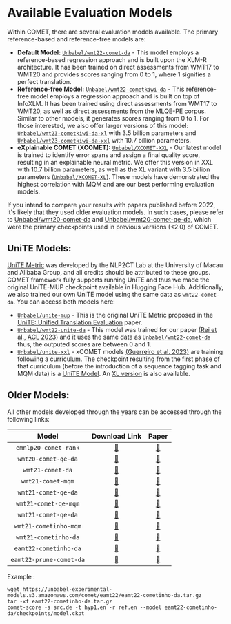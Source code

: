 # Available Evaluation Models

Within COMET, there are several evaluation models available. The primary reference-based and reference-free models are:

- **Default Model:** [`Unbabel/wmt22-comet-da`](https://huggingface.co/Unbabel/wmt22-comet-da) - This model employs a reference-based regression approach and is built upon the XLM-R architecture. It has been trained on direct assessments from WMT17 to WMT20 and provides scores ranging from 0 to 1, where 1 signifies a perfect translation.
- **Reference-free Model:** [`Unbabel/wmt22-cometkiwi-da`](https://huggingface.co/Unbabel/wmt23-cometkiwi-da) - This reference-free model employs a regression approach and is built on top of InfoXLM. It has been trained using direct assessments from WMT17 to WMT20, as well as direct assessments from the MLQE-PE corpus. Similar to other models, it generates scores ranging from 0 to 1. For those interested, we also offer larger versions of this model: [`Unbabel/wmt23-cometkiwi-da-xl`](https://huggingface.co/Unbabel/wmt23-cometkiwi-da-xl) with 3.5 billion parameters and [`Unbabel/wmt23-cometkiwi-da-xxl`](https://huggingface.co/Unbabel/wmt23-cometkiwi-da-xxl) with 10.7 billion parameters.
- **eXplainable COMET (XCOMET):** [`Unbabel/XCOMET-XXL`](https://huggingface.co/Unbabel/XCOMET-XXL) - Our latest model is trained to identify error spans and assign a final quality score, resulting in an explainable neural metric. We offer this version in XXL with 10.7 billion parameters, as well as the XL variant with 3.5 billion parameters ([`Unbabel/XCOMET-XL`](https://huggingface.co/Unbabel/XCOMET-XL)). These models have demonstrated the highest correlation with MQM and are our best performing evaluation models.

If you intend to compare your results with papers published before 2022, it's likely that they used older evaluation models. In such cases, please refer to [Unbabel/wmt20-comet-da](https://huggingface.co/Unbabel/wmt20-comet-da) and [Unbabel/wmt20-comet-qe-da](https://huggingface.co/Unbabel/wmt20-comet-qe-da), which were the primary checkpoints used in previous versions (<2.0) of COMET.

## UniTE Models:

[UniTE Metric](https://aclanthology.org/2022.acl-long.558/) was developed by the NLP2CT Lab at the University of Macau and Alibaba Group, and all credits should be attributed to these groups. COMET framework fully supports running UniTE and thus we made the original UniTE-MUP checkpoint available in Hugging Face Hub. Additionally, we also trained our own UniTE model using the same data as `wmt22-comet-da`. You can access both models here:

- [`Unbabel/unite-mup`](https://huggingface.co/Unbabel/unite-mup) - This is the original UniTE Metric proposed in the [UniTE: Unified Translation Evaluation](https://aclanthology.org/2022.acl-long.558/) paper.
- [`Unbabel/wmt22-unite-da`](https://huggingface.co/Unbabel/wmt22-unite-da) - This model was trained for our paper [(Rei et al., ACL 2023)](https://aclanthology.org/2023.acl-short.94/) and it uses the same data as [`Unbabel/wmt22-comet-da`](https://huggingface.co/Unbabel/wmt22-comet-da) thus, the outputed scores are between 0 and 1.
- [`Unbabel/unite-xxl`](https://huggingface.co/Unbabel/unite-xxl) - xCOMET models [(Guerreiro et al. 2023)](https://arxiv.org/pdf/2310.10482.pdf) are training following a curriculum. The checkpoint resulting from the first phase of that curriculum (before the introduction of a sequence tagging task and MQM data) is a [UniTE Model](https://aclanthology.org/2022.acl-long.558/). An [XL version](https://huggingface.co/Unbabel/unite-xl) is also available.


## Older Models:

All other models developed through the years can be accessed through the following links:

| Model | Download Link | Paper | 
| :---: | :-----------: | :---: |
| `emnlp20-comet-rank` | [🔗](https://unbabel-experimental-models.s3.amazonaws.com/comet/wmt20/emnlp20-comet-rank.tar.gz) | [🔗](https://aclanthology.org/2020.emnlp-main.213/) |
| `wmt20-comet-qe-da` | [🔗](https://unbabel-experimental-models.s3.amazonaws.com/comet/wmt20/wmt20-comet-qe-da.tar.gz) | [🔗](https://aclanthology.org/2020.wmt-1.101/) |
| `wmt21-comet-da` | [🔗](https://unbabel-experimental-models.s3.amazonaws.com/comet/wmt21/wmt21-comet-da.tar.gz) | [🔗](https://aclanthology.org/2021.wmt-1.111/) |
| `wmt21-comet-mqm` | [🔗](https://unbabel-experimental-models.s3.amazonaws.com/comet/wmt21/wmt21-comet-mqm.tar.gz) | [🔗](https://aclanthology.org/2021.wmt-1.111/) |
| `wmt21-comet-qe-da` | [🔗](https://unbabel-experimental-models.s3.amazonaws.com/comet/wmt21/wmt21-comet-qe-da.tar.gz) | [🔗](https://aclanthology.org/2021.wmt-1.111/) |
| `wmt21-comet-qe-mqm` | [🔗](https://unbabel-experimental-models.s3.amazonaws.com/comet/wmt21/wmt21-comet-qe-mqm.tar.gz) | [🔗](https://aclanthology.org/2021.wmt-1.111/) |
| `wmt21-comet-qe-da` | [🔗](https://unbabel-experimental-models.s3.amazonaws.com/comet/wmt21/wmt21-comet-qe-da.tar.gz) | [🔗](https://aclanthology.org/2021.wmt-1.111/) |
| `wmt21-cometinho-mqm` | [🔗](https://unbabel-experimental-models.s3.amazonaws.com/comet/wmt21/wmt21-cometinho-mqm.tar.gz) | [🔗](https://aclanthology.org/2021.wmt-1.111/) |
| `wmt21-cometinho-da` | [🔗](https://unbabel-experimental-models.s3.amazonaws.com/comet/wmt21/wmt21-cometinho-da.tar.gz) | [🔗](https://aclanthology.org/2021.wmt-1.111/) | 
| `eamt22-cometinho-da` | [🔗](https://unbabel-experimental-models.s3.amazonaws.com/comet/eamt22/eamt22-cometinho-da.tar.gz) | [🔗](https://aclanthology.org/2022.eamt-1.9/) |
| `eamt22-prune-comet-da` | [🔗](https://unbabel-experimental-models.s3.amazonaws.com/comet/eamt22/eamt22-prune-comet-da.tar.gz) | [🔗](https://aclanthology.org/2022.eamt-1.9/) |

Example :

```
wget https://unbabel-experimental-models.s3.amazonaws.com/comet/eamt22/eamt22-cometinho-da.tar.gz
tar -xf eamt22-cometinho-da.tar.gz
comet-score -s src.de -t hyp1.en -r ref.en --model eamt22-cometinho-da/checkpoints/model.ckpt
```
